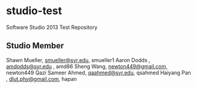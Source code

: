 studio-test
===========

Software Studio 2013 Test Repository

## Studio Member

Shawn Mueller, smueller@syr.edu, smueller1
Aaron Dodds  , amdodds@syr.edu , amd86 
Sheng Wang, newton449@gmail.com, newton449
Qazi Sameer Ahmed, qaahmed@syr.edu, qsahmed
Haiyang Pan , dlut.phy@gmail.com, hapan
